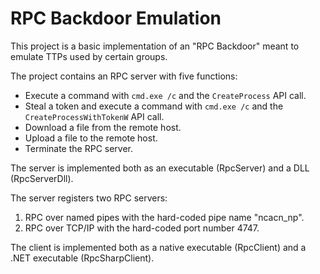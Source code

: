 # RPC Backdoor Emulation

This project is a basic implementation of an "RPC Backdoor" meant to emulate TTPs used by certain groups.

The project contains an RPC server with five functions:
 * Execute a command with `cmd.exe /c` and the `CreateProcess` API call.
 * Steal a token and execute a command with `cmd.exe /c` and the `CreateProcessWithTokenW` API call.
 * Download a file from the remote host.
 * Upload a file to the remote host.
 * Terminate the RPC server.

The server is implemented both as an executable (RpcServer) and a DLL (RpcServerDll).

The server registers two RPC servers:
1. RPC over named pipes with the hard-coded pipe name "ncacn_np".
2. RPC over TCP/IP with the hard-coded port number 4747.

The client is implemented both as a native executable (RpcClient) and a .NET executable (RpcSharpClient).

